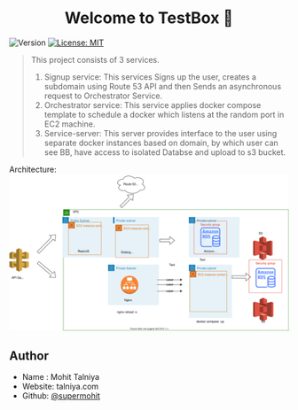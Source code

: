 <h1 align="center">Welcome to TestBox 👋</h1>
<p>
  <img alt="Version" src="https://img.shields.io/badge/version-v1-blue.svg?cacheSeconds=2592000" />
  <a href="#" target="_blank">
    <img alt="License: MIT" src="https://img.shields.io/badge/License-MIT-yellow.svg" />
  </a>
</p>

> This project consists of 3 services. 
> 1. Signup service: This services Signs up the user, creates a subdomain using Route 53 API and then Sends an asynchronous request to Orchestrator Service. 
> 2. Orchestrator service: This service applies docker compose template to schedule a docker which listens at the random port in EC2 machine. 
> 3. Service-server: This server provides interface to the user using separate docker instances based on domain, by which user can see BB, have access to isolated Databse and upload to s3 bucket.


Architecture:
<img alt="Version" src="https://github.com/SuperMohit/testbox/blob/main/Untitled%20Diagram.drawio.svg" />



## Author
* Name : Mohit Talniya
* Website: talniya.com
* Github: [@supermohit](https://github.com/supermohit)

